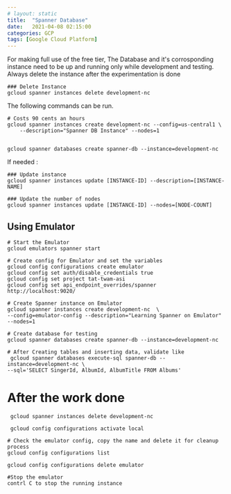 ```yaml
---
# layout: static
title:  "Spanner Database"
date:   2021-04-08 02:15:00
categories: GCP
tags: [Google Cloud Platform]
---
```


For making full use of the free tier, The Database and it's corrosponding instance need to be up and running only while development and testing.
Always delete the instance after the experimentation is done

```shell
### Delete Instance
gcloud spanner instances delete development-nc
```

The following commands can be run.

```shell
# Costs 90 cents an hours
gcloud spanner instances create development-nc --config=us-central1 \
    --description="Spanner DB Instance" --nodes=1


gcloud spanner databases create spanner-db --instance=development-nc
```

If needed :

```shell
### Update instance
gcloud spanner instances update [INSTANCE-ID] --description=[INSTANCE-NAME]

### Update the number of nodes
gcloud spanner instances update [INSTANCE-ID] --nodes=[NODE-COUNT]
```

## Using Emulator

```shell
# Start the Emulator
gcloud emulators spanner start

# Create config for Emulator and set the variables
gcloud config configurations create emulator
gcloud config set auth/disable_credentials true
gcloud config set project tat-twam-asi
gcloud config set api_endpoint_overrides/spanner http://localhost:9020/

# Create Spanner instance on Emulator
gcloud spanner instances create development-nc  \
--config=emulator-config --description="Learning Spanner on Emulator" --nodes=1

# Create database for testing
gcloud spanner databases create spanner-db --instance=development-nc

# After Creating tables and inserting data, validate like 
 gcloud spanner databases execute-sql spanner-db --instance=development-nc \
--sql='SELECT SingerId, AlbumId, AlbumTitle FROM Albums'

```


# After the work done
```shell
 gcloud spanner instances delete development-nc  

 gcloud config configurations activate local  

# Check the emulator config, copy the name and delete it for cleanup process
gcloud config configurations list   

gcloud config configurations delete emulator 

#Stop the emulator
contrl C to stop the running instance
```
